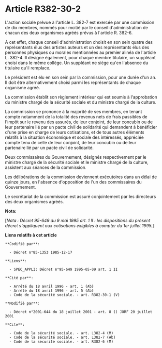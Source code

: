 # Article R382-30-2

L'action sociale prévue à l'article L. 382-7 est exercée par une commission de dix membres, nommés pour moitié par le conseil
d'administration de chacun des deux organismes agréés prévus à l'article R. 382-6.

A cet effet, chaque conseil d'administration choisit en son sein quatre des représentants élus des artistes auteurs et un des
représentants élus des personnes physiques ou morales mentionnées au premier alinéa de l'article L. 382-4. Il désigne
également, pour chaque membre titulaire, un suppléant choisi dans le même collège. Un suppléant ne siège qu'en l'absence du
titulaire qu'il remplace.

Le président est élu en son sein par la commission, pour une durée d'un an. Il doit être alternativement choisi parmi les
représentants de chaque organisme agréé.

La commission établit son règlement intérieur qui est soumis à l'approbation du ministre chargé de la sécurité sociale et du
ministre chargé de la culture.

La commission se prononce à la majorité de ses membres, en tenant compte notamment de la totalité des revenus nets de frais
passibles de l'impôt sur le revenu des assurés, de leur conjoint, de leur concubin ou de leur partenaire lié par un pacte
civil de solidarité qui demandent à bénéficier d'une prise en charge de leurs cotisations, et de tous autres éléments
relatifs à la situation économique et sociale des intéressés, appréciée compte tenu de celle de leur conjoint, de leur
concubin ou de leur partenaire lié par un pacte civil de solidarité.

Deux commissaires du Gouvernement, désignés respectivement par le ministre chargé de la sécurité sociale et le ministre
chargé de la culture, assistent aux séances de la commission.

Les délibérations de la commission deviennent exécutoires dans un délai de quinze jours, en l'absence d'opposition de l'un
des commissaires du Gouvernement.

Le secrétariat de la commission est assuré conjointement par les directeurs des deux organismes agréés.

**Nota:**

[*Nota : Décret 95-649 du 9 mai 1995 art. 1 II : les dispositions du présent décret s'appliquent aux cotisations exigibles à
compter du 1er juillet 1995.*]

**Liens relatifs à cet article**

	**Codifié par**:

	  - Décret n°85-1353 1985-12-17

	**Liens**:

	  - SPEC_APPLI: Décret n°95-649 1995-05-09 art. 1 II

	**Cité par**:

	  - Arrêté du 18 avril 1996 - art. 1 (Ab)
	  - Arrêté du 18 avril 1996 - art. 5 (Ab)
	  - Code de la sécurité sociale. - art. R382-30-1 (V)

	**Modifié par**:

	  - Décret n°2001-644 du 18 juillet 2001 - art. 8 () JORF 20 juillet 2001

	**Cite**:

	  - Code de la sécurité sociale. - art. L382-4 (M)
	  - Code de la sécurité sociale. - art. L382-7 (Ab)
	  - Code de la sécurité sociale. - art. R382-6 (M)
